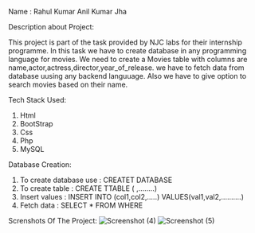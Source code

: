 Name : Rahul Kumar Anil Kumar Jha

Description about Project:

This project is part of the task provided by NJC labs for their internship programme. In this task we have to create database in any programming language for movies. We need to create a Movies table with columns are name,actor,actress,director,year_of_release. we have to fetch data from database uusing any backend languuage. Also we have to give option to search movies based on their name.

Tech Stack Used:

   1. Html
   2. BootStrap
   3. Css
   4. Php
   5. MySQL
   
Database Creation:

  1. To create database use : CREATET DATABASE
  2. To create table : CREATE TTABLE ( ,........)
  3. Insert values : INSERT INTO (col1,col2,.....) VALUES(val1,val2,..........)
  4. Fetch data : SELECT * FROM WHERE

Screnshots Of The Project: 
  ![Screenshot (4)](https://user-images.githubusercontent.com/65777075/143669873-7e773b45-2ed4-4b38-a736-867237704573.png)
  ![Screenshot (5)](https://user-images.githubusercontent.com/65777075/143669879-6b58f826-b762-4dd0-92f6-e75f9779199c.png)
